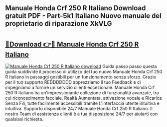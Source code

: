 ## Manuale Honda Crf 250 R Italiano Download gratuit PDF - Part-5k1 Italiano Nuovo manuale del proprietario di riparazione XkVLG

# <h2><a href="http://dfcfnb.blite.top/?on=Manuale+Honda+Crf+250+R+Italiano">🔗Download 👉🔴 Manuale Honda Crf 250 R Italiano</a></h2>

[![Manuale Honda Crf 250 R Italiano download](https://i.imgur.com/lujVjoI.png)](http://dfcfnb.blite.top/?on=Manuale+Honda+Crf+250+R+Italiano)
Guida passo passo questa guida suddivide il processo di utilizzo del tuo nuovo Manuale Honda Crf 250 R Italiano in passaggi gestibili per un funzionamento senza sforzo. Grazie per il tuo supporto REDDDDDDD apprezziamo il tuo Feedback e ci impegniamo a fornire un servizio clienti eccezionale. Manuale Honda Crf 250 R Italiano ha un'impressionante collezione di funzionalità avanzate, tra cui riconoscimento facciale, Realtà Aumentata, attivazione vocale e Ricarica Senza Fili, tutte facilmente accessibili tramite L'interfaccia utente intuitiva e intuitiva. Supporto disponibile 24/7 Manuale Honda Crf 250 R Italiano. Il nostro Team di assistenza clienti è a tua disposizione 24/7 per aiutarti con qualsiasi richiesta.
